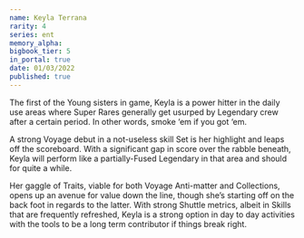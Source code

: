 ```yaml
---
name: Keyla Terrana
rarity: 4
series: ent
memory_alpha:
bigbook_tier: 5
in_portal: true
date: 01/03/2022
published: true
---
```


The first of the Young sisters in game, Keyla is a power hitter in the daily use areas where Super Rares generally get usurped by Legendary crew after a certain period. In other words, smoke ‘em if you got ‘em.

A strong Voyage debut in a not-useless skill Set is her highlight and leaps off the scoreboard. With a significant gap in score over the rabble beneath, Keyla will perform like a partially-Fused Legendary in that area and should for quite a while.

Her gaggle of Traits, viable for both Voyage Anti-matter and Collections, opens up an avenue for value down the line, though she’s starting off on the back foot in regards to the latter. With strong Shuttle metrics, albeit in Skills that are frequently refreshed, Keyla is a strong option in day to day activities with the tools to be a long term contributor if things break right.
